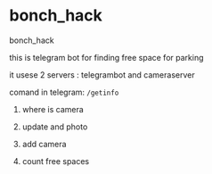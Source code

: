 # bonch_hack
bonch_hack

this is telegram bot for finding free space for parking

it usese 2 servers : telegrambot and cameraserver

comand in telegram: ```/getinfo```

1) where is camera

2) update and photo

3) add camera

4) count free spaces
